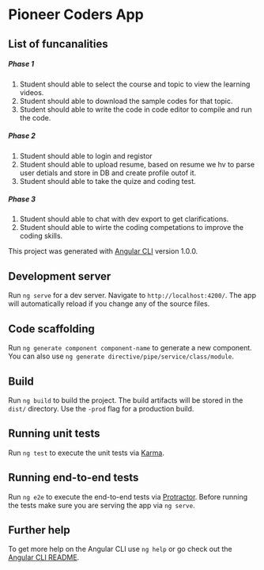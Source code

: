 # Pioneer Coders App

## List of funcanalities
##### Phase 1
1) Student should able to select the course and topic to view the learning videos.
2) Student should able to download the sample codes for that topic.
3) Student should able to write the code in code editor to compile and run the code.

##### Phase 2
1) Student should able to login and registor 
2) Student should able to upload resume, based on resume we hv to parse user detials and store in DB and create profile outof it.
3) Student should able to take the quize and coding test.

##### Phase 3
1) Student should able to chat with dev export to get clarifications.
2) Student should able to wirte the coding competations to improve the coding skills.




This project was generated with [Angular CLI](https://github.com/angular/angular-cli) version 1.0.0.

## Development server

Run `ng serve` for a dev server. Navigate to `http://localhost:4200/`. The app will automatically reload if you change any of the source files.

## Code scaffolding

Run `ng generate component component-name` to generate a new component. You can also use `ng generate directive/pipe/service/class/module`.

## Build

Run `ng build` to build the project. The build artifacts will be stored in the `dist/` directory. Use the `-prod` flag for a production build.

## Running unit tests

Run `ng test` to execute the unit tests via [Karma](https://karma-runner.github.io).

## Running end-to-end tests

Run `ng e2e` to execute the end-to-end tests via [Protractor](http://www.protractortest.org/).
Before running the tests make sure you are serving the app via `ng serve`.

## Further help

To get more help on the Angular CLI use `ng help` or go check out the [Angular CLI README](https://github.com/angular/angular-cli/blob/master/README.md).
